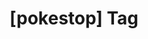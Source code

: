 ---
article_id: 0
description: List of articles under [pokestop] tag.
image: http://huntingbears.com.ve/static/img/site/mstile-310x310.png
layout: tag
slug: pokestop
title: '[pokestop] Tag'
---